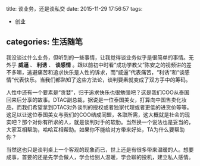title: 谈业务，还是谈私交
date: 2015-11-29 17:56:57
tags: 
- 创业

categories: 生活随笔
---

我没谈过什么业务，但听到的一些事情，让我觉得谈业务似乎是很简单的事情。无外乎 **威逼** 、 **利诱**  、 **谈感情** 。跟以前初中时看“成功学教父”陈安之的视频讲的差不多嘛，逃避痛苦和追求快乐是人性的诉求，而“威逼”代表痛苦，“利诱”和“谈感情”代表快乐。当我们都熟知了这些方法论，谈判要素就变成了双方手中的筹码。

人性中还有一个要素是“贪婪”，归于追求快乐也很勉强吧？这是我们COO从泰国回来后分享的故事。DTAC副总裁，据说是一位泰国美女，打算向中国售卖化妆品，而我们希望拿到DTAC对外谈判的授权或者独家代理或者更低的进货价等等。这足以让这位泰国美女与我们的COO结成同盟，各取所需，这大概就是社会的现实吧？那个对你有所求的人，就是谈判对手的软肋。当然换一个说法也是妥当的，大家互相帮助，哈哈互相帮助。如果你不能给对方带来好处，TA为什么要帮助你？

当然这也只是谈判桌上一个客观的现象而已，世上还是有很多带来温暖的人。想要成事，首要的还是先学会做人，学会给别人温暖，学会聊的投机，建立私人感情。

